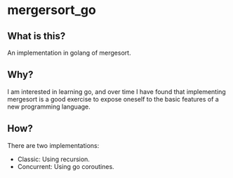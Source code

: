 # mergersort_go

## What is this?

An implementation in golang of mergesort.

## Why?

I am interested in learning go, and over time I have found that implementing mergesort is a good exercise to expose oneself to the basic features of a new programming language.

## How?

There are two implementations:
- Classic: Using recursion.
- Concurrent: Using go coroutines.
